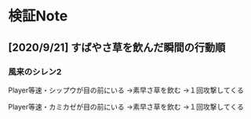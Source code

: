 検証Note
==========

[2020/9/21] すばやさ草を飲んだ瞬間の行動順
----------

### 風来のシレン2

Player等速・シップウが目の前にいる
→素早さ草を飲む
→１回攻撃してくる

Player等速・カミカゼが目の前にいる
→素早さ草を飲む
→１回攻撃してくる
